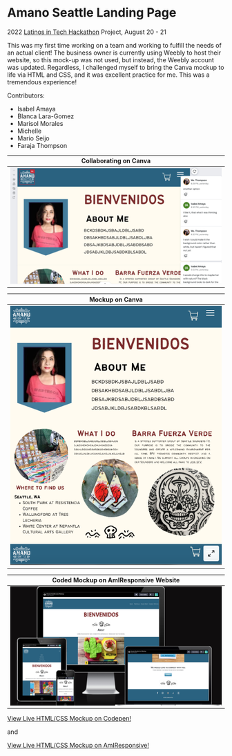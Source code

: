 # Amano Seattle Landing Page

2022 [Latinos in Tech Hackathon](https://www.linkedin.com/feed/update/urn:li:activity:6965735462569205760?updateEntityUrn=urn%3Ali%3Afs_feedUpdate%3A%28V2%2Curn%3Ali%3Aactivity%3A6965735462569205760%29) Project, August 20 - 21

This was my first time working on a team and working to fulfill the needs of an actual client! The business owner is currently using Weebly to host their website, so this mock-up was not used, but instead, the Weebly account was updated. Regardless, I challenged myself to bring the Canva mockup to life via HTML and CSS, and it was excellent practice for me. This was a tremendous experience!

Contributors:

- Isabel Amaya
- Blanca Lara-Gomez
- Marisol Morales
- Michelle
- Mario Seijo
- Faraja Thompson

|                                 <b>Collaborating on Canva</b>                                 |
| :-------------------------------------------------------------------------------------------: |
| ![Canva Mockup](https://github.com/Faraja17/amanoseattle/blob/main/images/canva.png?raw=true) |

|                                     <b>Mockup on Canva</b>                                     |
| :--------------------------------------------------------------------------------------------: |
| ![Canva Mockup](https://github.com/Faraja17/amanoseattle/blob/main/images/canva2.png?raw=true) |

|                            <b>Coded Mockup on AmIResponsive Website</b>                             |
| :-------------------------------------------------------------------------------------------------: |
| ![AmIResponsive](https://github.com/Faraja17/amanoseattle/blob/main/images/responsive.png?raw=true) |

[View Live HTML/CSS Mockup on Codepen!](https://codepen.io/faraja17/full/NWYJPQV)

and

[View Live HTML/CSS Mockup on AmIResponsive!](https://ui.dev/amiresponsive?url=https://codepen.io/faraja17/full/NWYJPQV)
